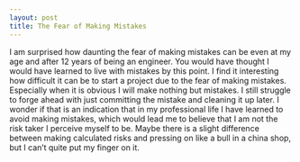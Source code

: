 ```yaml
---
layout: post
title: The Fear of Making Mistakes
---
```


I am surprised how daunting the fear of making mistakes can be even at my age and after 12 years of being an engineer.  You would have thought I would have learned to live with mistakes by this point.  I find it interesting how difficult it can be to start a project due to the fear of making mistakes.  Especially when it is obvious I will make nothing but mistakes.  I still struggle to forge ahead with just committing the mistake and cleaning it up later.  I wonder if that is an indication that in my professional life I have learned to avoid making mistakes, which would lead me to believe that I am not the risk taker I perceive myself to be.  Maybe there is a slight difference between making calculated risks and pressing on like a bull in a china shop, but I can’t quite put my finger on it.
